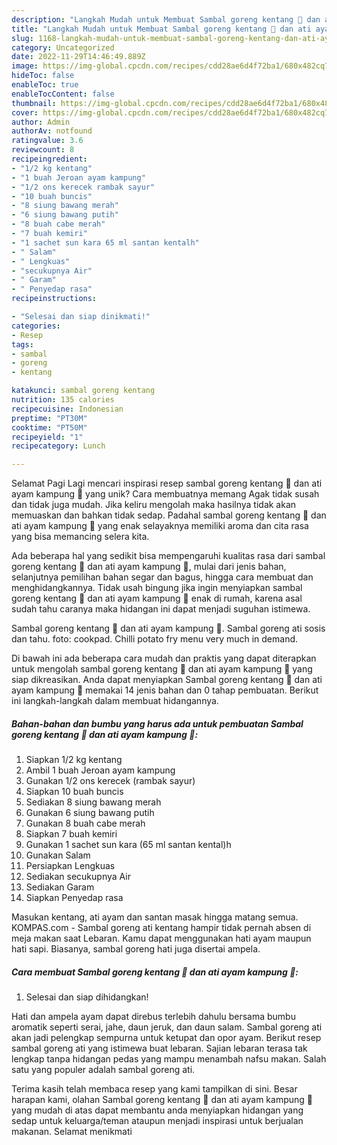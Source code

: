 ```yaml
---
description: "Langkah Mudah untuk Membuat Sambal goreng kentang 🥔 dan ati ayam kampung 🐔 yang Lezat Sekali, Sempurna"
title: "Langkah Mudah untuk Membuat Sambal goreng kentang 🥔 dan ati ayam kampung 🐔 yang Lezat Sekali, Sempurna"
slug: 1168-langkah-mudah-untuk-membuat-sambal-goreng-kentang-dan-ati-ayam-kampung-yang-lezat-sekali-sempurna
category: Uncategorized
date: 2022-11-29T14:46:49.889Z
image: https://img-global.cpcdn.com/recipes/cdd28ae6d4f72ba1/680x482cq70/sambal-goreng-kentang-dan-ati-ayam-kampung-foto-resep-utama.jpg
hideToc: false
enableToc: true
enableTocContent: false
thumbnail: https://img-global.cpcdn.com/recipes/cdd28ae6d4f72ba1/680x482cq70/sambal-goreng-kentang-dan-ati-ayam-kampung-foto-resep-utama.jpg
cover: https://img-global.cpcdn.com/recipes/cdd28ae6d4f72ba1/680x482cq70/sambal-goreng-kentang-dan-ati-ayam-kampung-foto-resep-utama.jpg
author: Admin
authorAv: notfound
ratingvalue: 3.6
reviewcount: 8
recipeingredient:
- "1/2 kg kentang"
- "1 buah Jeroan ayam kampung"
- "1/2 ons kerecek rambak sayur"
- "10 buah buncis"
- "8 siung bawang merah"
- "6 siung bawang putih"
- "8 buah cabe merah"
- "7 buah kemiri"
- "1 sachet sun kara 65 ml santan kentalh"
- " Salam"
- " Lengkuas"
- "secukupnya Air"
- " Garam"
- " Penyedap rasa"
recipeinstructions:

- "Selesai dan siap dinikmati!"
categories:
- Resep
tags:
- sambal
- goreng
- kentang

katakunci: sambal goreng kentang 
nutrition: 135 calories
recipecuisine: Indonesian
preptime: "PT30M"
cooktime: "PT50M"
recipeyield: "1"
recipecategory: Lunch

---
```



Selamat Pagi Lagi mencari inspirasi resep sambal goreng kentang 🥔 dan ati ayam kampung 🐔 yang unik? Cara membuatnya memang Agak tidak susah dan tidak juga mudah. Jika keliru mengolah maka hasilnya tidak akan memuaskan dan bahkan tidak sedap. Padahal sambal goreng kentang 🥔 dan ati ayam kampung 🐔 yang enak selayaknya memiliki aroma dan cita rasa yang bisa memancing selera kita.


Ada beberapa hal yang sedikit bisa mempengaruhi kualitas rasa dari sambal goreng kentang 🥔 dan ati ayam kampung 🐔, mulai dari jenis bahan, selanjutnya pemilihan bahan segar dan bagus, hingga cara membuat dan menghidangkannya. Tidak usah bingung jika ingin menyiapkan sambal goreng kentang 🥔 dan ati ayam kampung 🐔 enak di rumah, karena asal sudah tahu caranya maka hidangan ini dapat menjadi suguhan istimewa.

Sambal goreng kentang 🥔 dan ati ayam kampung 🐔. Sambal goreng ati sosis dan tahu. foto: cookpad. Chilli potato fry menu very much in demand.


Di bawah ini ada beberapa cara mudah dan praktis yang dapat diterapkan untuk mengolah sambal goreng kentang 🥔 dan ati ayam kampung 🐔 yang siap dikreasikan. Anda dapat menyiapkan Sambal goreng kentang 🥔 dan ati ayam kampung 🐔 memakai 14 jenis bahan dan 0 tahap pembuatan. Berikut ini langkah-langkah dalam membuat hidangannya.

<!--inarticleads1-->

##### Bahan-bahan dan bumbu yang harus ada untuk pembuatan Sambal goreng kentang 🥔 dan ati ayam kampung 🐔:

1. Siapkan 1/2 kg kentang
1. Ambil 1 buah Jeroan ayam kampung
1. Gunakan 1/2 ons kerecek (rambak sayur)
1. Siapkan 10 buah buncis
1. Sediakan 8 siung bawang merah
1. Gunakan 6 siung bawang putih
1. Gunakan 8 buah cabe merah
1. Siapkan 7 buah kemiri
1. Gunakan 1 sachet sun kara (65 ml santan kental)h
1. Gunakan  Salam
1. Persiapkan  Lengkuas
1. Sediakan secukupnya Air
1. Sediakan  Garam
1. Siapkan  Penyedap rasa


Masukan kentang, ati ayam dan santan masak hingga matang semua. KOMPAS.com - Sambal goreng ati kentang hampir tidak pernah absen di meja makan saat Lebaran. Kamu dapat menggunakan hati ayam maupun hati sapi. Biasanya, sambal goreng hati juga disertai ampela. 

<!--inarticleads2-->

##### Cara membuat Sambal goreng kentang 🥔 dan ati ayam kampung 🐔:


1. Selesai dan siap dihidangkan!

Hati dan ampela ayam dapat direbus terlebih dahulu bersama bumbu aromatik seperti serai, jahe, daun jeruk, dan daun salam. Sambal goreng ati akan jadi pelengkap sempurna untuk ketupat dan opor ayam. Berikut resep sambal goreng ati yang istimewa buat lebaran. Sajian lebaran terasa tak lengkap tanpa hidangan pedas yang mampu menambah nafsu makan. Salah satu yang populer adalah sambal goreng ati. 

Terima kasih telah membaca resep yang kami tampilkan di sini. Besar harapan kami, olahan Sambal goreng kentang 🥔 dan ati ayam kampung 🐔 yang mudah di atas dapat membantu anda menyiapkan hidangan yang sedap untuk keluarga/teman ataupun menjadi inspirasi untuk berjualan makanan. Selamat menikmati
